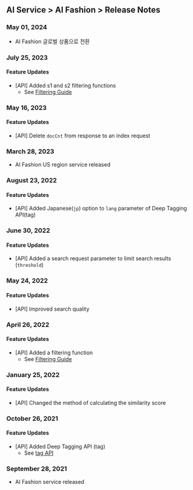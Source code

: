 ## AI Service > AI Fashion > Release Notes

### May 01, 2024
* AI Fashion 글로벌 상품으로 전환

### July 25, 2023
#### Feature Updates
* [API] Added s1 and s2 filtering functions
	* See [Filtering Guide](./service-api-guide/#filtering-guide)

### May 16, 2023
#### Feature Updates
* [API] Delete `docCnt` from response to an index request

### March 28, 2023
* AI Fashion US region service released

### August 23, 2022
#### Feature Updates
* [API] Added Japanese(`jp`) option to `lang` parameter of Deep Tagging API(tag)

### June 30, 2022
#### Feature Updates
* [API] Added a search request parameter to limit search results (`threshold`)

### May 24, 2022
#### Feature Updates
* [API] Improved search quality

### April 26, 2022
#### Feature Updates
* [API] Added a filtering function
	* See [Filtering Guide](./service-api-guide/#filtering-guide)

### January 25, 2022
#### Feature Updates
* [API] Changed the method of calculating the similarity score

### October 26, 2021
#### Feature Updates
* [API] Added Deep Tagging API (tag)
	* See [tag API](./service-api-guide/#tag-api)

### September 28, 2021
* AI Fashion service released
